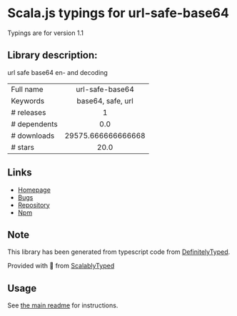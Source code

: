 
# Scala.js typings for url-safe-base64

Typings are for version 1.1

## Library description:
url safe base64 en- and decoding

|                    |                 |
| ------------------ | :-------------: |
| Full name          | url-safe-base64 |
| Keywords           | base64, safe, url |
| # releases         | 1 |
| # dependents       | 0.0 |
| # downloads        | 29575.666666666668 |
| # stars            | 20.0 |

## Links
- [Homepage](https://github.com/commenthol/url-safe-base64#readme)
- [Bugs](https://github.com/commenthol/url-safe-base64/issues)
- [Repository](https://github.com/commenthol/url-safe-base64)
- [Npm](https://www.npmjs.com/package/url-safe-base64)
    


## Note
This library has been generated from typescript code from [DefinitelyTyped](https://definitelytyped.org).

Provided with :purple_heart: from [ScalablyTyped](https://github.com/oyvindberg/ScalablyTyped)

## Usage
See [the main readme](../../readme.md) for instructions.


